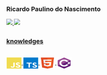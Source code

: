 ### Ricardo Paulino do Nascimento

<div align="left">
  <a href="https://github.com/ricardopaulino">
  <img height="170em" src="https://github-readme-stats.vercel.app/api?username=ricardopaulino&show_icons=true&theme=yeblu&include_all_commits=true&count_private=true"/>
  <img height="170em" src="https://github-readme-stats.vercel.app/api/top-langs/?username=ricardopaulino&layout=compact&langs_count=7&theme=yeblu"/>
</div>
  
##
### knowledges
 <div style="display: inline_block"><br>
    <img align="center" alt="Rafa-Js" height="30" width="40" src="https://raw.githubusercontent.com/devicons/devicon/master/icons/javascript/javascript-plain.svg">
    <img align="center" alt="Rafa-Ts" height="30" width="40" src="https://raw.githubusercontent.com/devicons/devicon/master/icons/typescript/typescript-plain.svg">
    <img align="center" alt="Rafa-HTML" height="30" width="40" src="https://raw.githubusercontent.com/devicons/devicon/master/icons/html5/html5-original.svg">
    <img align="center" alt="Rafa-Csharp" height="30" width="40" src="https://raw.githubusercontent.com/devicons/devicon/master/icons/csharp/csharp-original.svg">
 </div><br>
  
##
